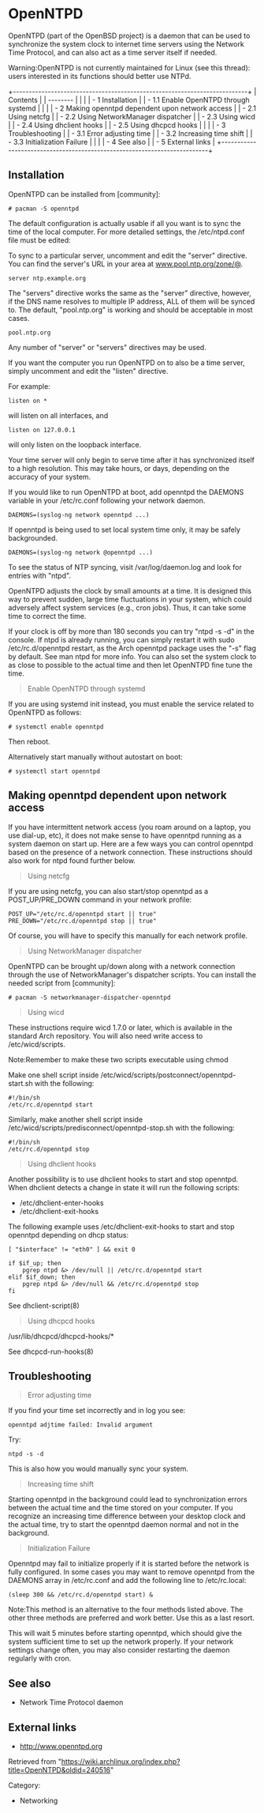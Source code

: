 OpenNTPD
========

OpenNTPD (part of the OpenBSD project) is a daemon that can be used to
synchronize the system clock to internet time servers using the Network
Time Protocol, and can also act as a time server itself if needed.

Warning:OpenNTPD is not currently maintained for Linux (see this
thread): users interested in its functions should better use NTPd.

+--------------------------------------------------------------------------+
| Contents                                                                 |
| --------                                                                 |
|                                                                          |
| -   1 Installation                                                       |
|     -   1.1 Enable OpenNTPD through systemd                              |
|                                                                          |
| -   2 Making openntpd dependent upon network access                      |
|     -   2.1 Using netcfg                                                 |
|     -   2.2 Using NetworkManager dispatcher                              |
|     -   2.3 Using wicd                                                   |
|     -   2.4 Using dhclient hooks                                         |
|     -   2.5 Using dhcpcd hooks                                           |
|                                                                          |
| -   3 Troubleshooting                                                    |
|     -   3.1 Error adjusting time                                         |
|     -   3.2 Increasing time shift                                        |
|     -   3.3 Initialization Failure                                       |
|                                                                          |
| -   4 See also                                                           |
| -   5 External links                                                     |
+--------------------------------------------------------------------------+

Installation
------------

OpenNTPD can be installed from [community]:

    # pacman -S openntpd

The default configuration is actually usable if all you want is to sync
the time of the local computer. For more detailed settings, the
/etc/ntpd.conf file must be edited:

To sync to a particular server, uncomment and edit the "server"
directive. You can find the server's URL in your area at
www.pool.ntp.org/zone/@.

    server ntp.example.org

The "servers" directive works the same as the "server" directive,
however, if the DNS name resolves to multiple IP address, ALL of them
will be synced to. The default, "pool.ntp.org" is working and should be
acceptable in most cases.

    pool.ntp.org

Any number of "server" or "servers" directives may be used.

If you want the computer you run OpenNTPD on to also be a time server,
simply uncomment and edit the "listen" directive.

For example:

    listen on *

will listen on all interfaces, and

    listen on 127.0.0.1

will only listen on the loopback interface.

Your time server will only begin to serve time after it has synchronized
itself to a high resolution. This may take hours, or days, depending on
the accuracy of your system.

If you would like to run OpenNTPD at boot, add openntpd the DAEMONS
variable in your /etc/rc.conf following your network daemon.

    DAEMONS=(syslog-ng network openntpd ...)

If openntpd is being used to set local system time only, it may be
safely backgrounded.

    DAEMONS=(syslog-ng network @openntpd ...)

To see the status of NTP syncing, visit /var/log/daemon.log and look for
entries with "ntpd".

OpenNTPD adjusts the clock by small amounts at a time. It is designed
this way to prevent sudden, large time fluctuations in your system,
which could adversely affect system services (e.g., cron jobs). Thus, it
can take some time to correct the time.

If your clock is off by more than 180 seconds you can try "ntpd -s -d"
in the console. If ntpd is already running, you can simply restart it
with sudo /etc/rc.d/openntpd restart, as the Arch openntpd package uses
the "-s" flag by default. See man ntpd for more info. You can also set
the system clock to as close to possible to the actual time and then let
OpenNTPD fine tune the time.

> Enable OpenNTPD through systemd

If you are using systemd init instead, you must enable the service
related to OpenNTPD as follows:

    # systemctl enable openntpd

Then reboot.

Alternatively start manually without autostart on boot:

    # systemctl start openntpd

Making openntpd dependent upon network access
---------------------------------------------

If you have intermittent network access (you roam around on a laptop,
you use dial-up, etc), it does not make sense to have openntpd running
as a system daemon on start up. Here are a few ways you can control
openntpd based on the presence of a network connection. These
instructions should also work for ntpd found further below.

> Using netcfg

If you are using netcfg, you can also start/stop openntpd as a
POST_UP/PRE_DOWN command in your network profile:

    POST_UP="/etc/rc.d/openntpd start || true"
    PRE_DOWN="/etc/rc.d/openntpd stop || true"

Of course, you will have to specify this manually for each network
profile.

> Using NetworkManager dispatcher

OpenNTPD can be brought up/down along with a network connection through
the use of NetworkManager's dispatcher scripts. You can install the
needed script from [community]:

    # pacman -S networkmanager-dispatcher-openntpd

> Using wicd

These instructions require wicd 1.7.0 or later, which is available in
the standard Arch repository. You will also need write access to
/etc/wicd/scripts.

Note:Remember to make these two scripts executable using chmod

Make one shell script inside
/etc/wicd/scripts/postconnect/openntpd-start.sh with the following:

    #!/bin/sh
    /etc/rc.d/openntpd start

Similarly, make another shell script inside
/etc/wicd/scripts/predisconnect/openntpd-stop.sh with the following:

    #!/bin/sh
    /etc/rc.d/openntpd stop

> Using dhclient hooks

Another possibility is to use dhclient hooks to start and stop openntpd.
When dhclient detects a change in state it will run the following
scripts:

-   /etc/dhclient-enter-hooks
-   /etc/dhclient-exit-hooks

The following example uses /etc/dhclient-exit-hooks to start and stop
openntpd depending on dhcp status:

    [ "$interface" != "eth0" ] && exit 0

    if $if_up; then
        pgrep ntpd &> /dev/null || /etc/rc.d/openntpd start
    elif $if_down; then
        pgrep ntpd &> /dev/null && /etc/rc.d/openntpd stop
    fi

See dhclient-script(8)

> Using dhcpcd hooks

/usr/lib/dhcpcd/dhcpcd-hooks/*

See dhcpcd-run-hooks(8)

Troubleshooting
---------------

> Error adjusting time

If you find your time set incorrectly and in log you see:

    openntpd adjtime failed: Invalid argument

Try:

    ntpd -s -d

This is also how you would manually sync your system.

> Increasing time shift

Starting openntpd in the background could lead to synchronization errors
between the actual time and the time stored on your computer. If you
recognize an increasing time difference between your desktop clock and
the actual time, try to start the openntpd daemon normal and not in the
background.

> Initialization Failure

Openntpd may fail to initialize properly if it is started before the
network is fully configured. In some cases you may want to remove
openntpd from the DAEMONS array in /etc/rc.conf and add the following
line to /etc/rc.local:

    (sleep 300 && /etc/rc.d/openntpd start) &

Note:This method is an alternative to the four methods listed above. The
other three methods are preferred and work better. Use this as a last
resort.

This will wait 5 minutes before starting openntpd, which should give the
system sufficient time to set up the network properly. If your network
settings change often, you may also consider restarting the daemon
regularly with cron.

See also
--------

-   Network Time Protocol daemon

External links
--------------

-   http://www.openntpd.org

Retrieved from
"https://wiki.archlinux.org/index.php?title=OpenNTPD&oldid=240516"

Category:

-   Networking
